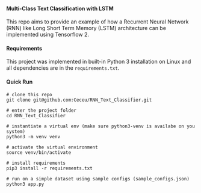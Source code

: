 #### Multi-Class Text Classification with LSTM

This repo aims to provide an example of how a Recurrent Neural Network (RNN) like Long Short Term Memory (LSTM) 
architecture can be implemented using Tensorflow 2.

#### Requirements

This project was implemented in built-in Python 3 installation on Linux and all dependencies are in the `requirements.txt`.




#### Quick Run

```
# clone this repo
git clone git@github.com:Ceceu/RNN_Text_Classifier.git

# enter the project folder
cd RNN_Text_Classifier

# instantiate a virtual env (make sure python3-venv is availabe on you system)
python3 -m venv venv

# activate the virtual environment
source venv/bin/activate

# install requirements
pip3 install -r requirements.txt

# run on a simple dataset using sample configs (sample_configs.json)
python3 app.py
```

